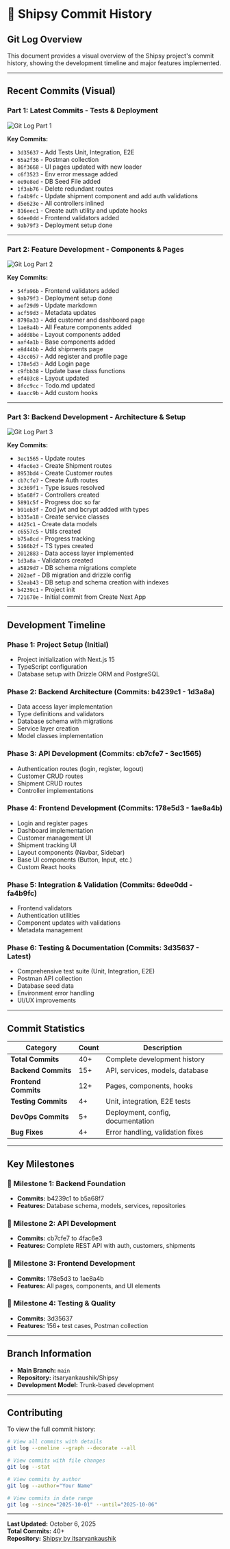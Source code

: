 # 📝 Shipsy Commit History

## Git Log Overview

This document provides a visual overview of the Shipsy project's commit history, showing the development timeline and major features implemented.

---

## Recent Commits (Visual)

### Part 1: Latest Commits - Tests & Deployment
![Git Log Part 1](./git-log-1.png)

**Key Commits:**
- `3d35637` - Add Tests Unit, Integration, E2E
- `65a2f36` - Postman collection
- `86f3668` - UI pages updated with new loader
- `c6f3523` - Env error message added
- `ee9e8ed` - DB Seed File added
- `1f3ab76` - Delete redundant routes
- `fa4b9fc` - Update shipment component and add auth validations
- `d5e623e` - All controllers inlined
- `816eec1` - Create auth utility and update hooks
- `6dee0dd` - Frontend validators added
- `9ab79f3` - Deployment setup done

---

### Part 2: Feature Development - Components & Pages
![Git Log Part 2](./git-log-2.png)

**Key Commits:**
- `54fa96b` - Frontend validators added
- `9ab79f3` - Deployment setup done
- `aef29d9` - Update markdown
- `acf59d3` - Metadata updates
- `8798a33` - Add customer and dashboard page
- `1ae8a4b` - All Feature components added
- `addd8be` - Layout components added
- `aaf4a1b` - Base components added
- `e8d44bb` - Add shipments page
- `43cc057` - Add register and profile page
- `178e5d3` - Add Login page
- `c9fbb38` - Update base class functions
- `ef403c8` - Layout updated
- `8fcc9cc` - Todo.md updated
- `4aacc9b` - Add custom hooks

---

### Part 3: Backend Development - Architecture & Setup
![Git Log Part 3](./git-log-3.png)

**Key Commits:**
- `3ec1565` - Update routes
- `4fac6e3` - Create Shipment routes
- `8953bd4` - Create Customer routes
- `cb7cfe7` - Create Auth routes
- `3c369f1` - Type issues resolved
- `b5a68f7` - Controllers created
- `5891c5f` - Progress doc so far
- `b91eb3f` - Zod jwt and bcrypt added with types
- `b335a18` - Create service classes
- `4425c1` - Create data models
- `c6557c5` - Utils created
- `b75a8cd` - Progress tracking
- `5166b2f` - TS types created
- `2012883` - Data access layer implemented
- `1d3a8a` - Validators created
- `a5829d7` - DB schema migrations complete
- `202aef` - DB migration and drizzle config
- `52eab43` - DB setup and schema creation with indexes
- `b4239c1` - Project init
- `721670e` - Initial commit from Create Next App

---

## Development Timeline

### Phase 1: Project Setup (Initial)
- Project initialization with Next.js 15
- TypeScript configuration
- Database setup with Drizzle ORM and PostgreSQL

### Phase 2: Backend Architecture (Commits: b4239c1 - 1d3a8a)
- Data access layer implementation
- Type definitions and validators
- Database schema with migrations
- Service layer creation
- Model classes implementation

### Phase 3: API Development (Commits: cb7cfe7 - 3ec1565)
- Authentication routes (login, register, logout)
- Customer CRUD routes
- Shipment CRUD routes
- Controller implementations

### Phase 4: Frontend Development (Commits: 178e5d3 - 1ae8a4b)
- Login and register pages
- Dashboard implementation
- Customer management UI
- Shipment tracking UI
- Layout components (Navbar, Sidebar)
- Base UI components (Button, Input, etc.)
- Custom React hooks

### Phase 5: Integration & Validation (Commits: 6dee0dd - fa4b9fc)
- Frontend validators
- Authentication utilities
- Component updates with validations
- Metadata management

### Phase 6: Testing & Documentation (Commits: 3d35637 - Latest)
- Comprehensive test suite (Unit, Integration, E2E)
- Postman API collection
- Database seed data
- Environment error handling
- UI/UX improvements

---

## Commit Statistics

| Category | Count | Description |
|----------|-------|-------------|
| **Total Commits** | 40+ | Complete development history |
| **Backend Commits** | 15+ | API, services, models, database |
| **Frontend Commits** | 12+ | Pages, components, hooks |
| **Testing Commits** | 4+ | Unit, integration, E2E tests |
| **DevOps Commits** | 5+ | Deployment, config, documentation |
| **Bug Fixes** | 4+ | Error handling, validation fixes |

---

## Key Milestones

### 🎯 Milestone 1: Backend Foundation
- **Commits:** b4239c1 to b5a68f7
- **Features:** Database schema, models, services, repositories

### 🎯 Milestone 2: API Development
- **Commits:** cb7cfe7 to 4fac6e3
- **Features:** Complete REST API with auth, customers, shipments

### 🎯 Milestone 3: Frontend Development
- **Commits:** 178e5d3 to 1ae8a4b
- **Features:** All pages, components, and UI elements

### 🎯 Milestone 4: Testing & Quality
- **Commits:** 3d35637
- **Features:** 156+ test cases, Postman collection

---

## Branch Information

- **Main Branch:** `main`
- **Repository:** itsaryankaushik/Shipsy
- **Development Model:** Trunk-based development

---

## Contributing

To view the full commit history:

```bash
# View all commits with details
git log --oneline --graph --decorate --all

# View commits with file changes
git log --stat

# View commits by author
git log --author="Your Name"

# View commits in date range
git log --since="2025-10-01" --until="2025-10-06"
```

---

**Last Updated:** October 6, 2025  
**Total Commits:** 40+  
**Repository:** [Shipsy by itsaryankaushik](https://github.com/itsaryankaushik/Shipsy)

